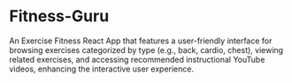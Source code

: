 # Fitness-Guru
An Exercise Fitness React App that features a user-friendly interface for browsing exercises categorized by type (e.g., back, cardio, chest), viewing related exercises, and accessing recommended instructional YouTube videos, enhancing the interactive user experience.
